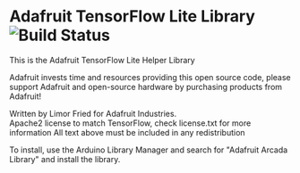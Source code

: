 # Adafruit TensorFlow Lite Library ![Build Status](https://github.com/adafruit/Adafruit_TFLite/workflows/Arduino%20Library%20CI/badge.svg)

This is the Adafruit TensorFlow Lite Helper Library

Adafruit invests time and resources providing this open source code, please support Adafruit and open-source hardware by purchasing products from Adafruit!

Written by Limor Fried for Adafruit Industries.  
Apache2 license to match TensorFlow, check license.txt for more information
All text above must be included in any redistribution

To install, use the Arduino Library Manager and search for "Adafruit Arcada Library" and install the library.
